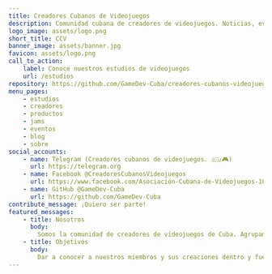 ```yaml
---
title: Creadores Cubanos de Videojuegos
description: Comunidad cubana de creadores de videojuegos. Noticias, eventos, estudios, creadores... encuéntralo todo aquí.
logo_image: assets/logo.png
short_title: CCV
banner_image: assets/banner.jpg
favicon: assets/logo.png
call_to_action:
    label: Conoce nuestros estudios de videojuegos
    url: /estudios
repository: https://github.com/GameDev-Cuba/creadores-cubanos-videojuegos-website
menu_pages:
    - estudios
    - creadores
    - productos
    - jams
    - eventos
    - blog
    - sobre
social_accounts:
    - name: Telegram (Creadores cubanos de videojuegos. 🇨🇺🎮)
      url: https://telegram.org
    - name: Facebook @CreadoresCubanosVideojuegos
      url: https://www.facebook.com/Asociación-Cubana-de-Videojuegos-100340248122912
    - name: GitHub @GameDev-Cuba
      url: https://github.com/GameDev-Cuba
contribute_message: ¡Quiero ser parte!
featured_messages:
    - title: Nosotros
      body:
        Somos la comunidad de creadores de videojuegos de Cuba. Agrupamos a los programadores, artistas, diseñadores, comunicadores y demás roles involucrados en la industria de los videojuegos.
    - title: Objetivos
      body:
        Dar a conocer a nuestros miembros y sus creaciones dentro y fuera de Cuba. Representar a la comunidad y generar estrategias que permitan desarrollarnos como industria.
---
```

